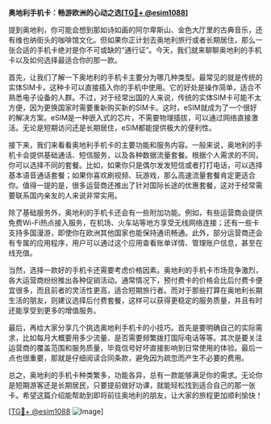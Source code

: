 **奥地利手机卡：畅游欧洲的心动之选[[TG💪+ @esim1088](https://t.me/s/esim1088)]**

提到奥地利，你可能会想到那如诗如画的阿尔卑斯山、金色大厅里的古典音乐，还有维也纳街头的咖啡馆文化。但如果你正计划去奥地利旅行或者长期居住，那么一张合适的手机卡绝对是你不可或缺的“通行证”。今天，我们就来聊聊奥地利的手机卡以及如何选择最适合你的那一款。

首先，让我们了解一下奥地利的手机卡主要分为哪几种类型。最常见的就是传统的实体SIM卡，这种卡可以直接插入你的手机中使用。它的好处是操作简单，适合不熟悉电子设备的人群。不过，对于经常出国的人来说，传统的实体SIM卡可能不太方便，因为更换国家时需要重新购买新的SIM卡。这时，eSIM就成为了一个很好的解决方案。eSIM是一种嵌入式的芯片，不需要物理插拔，可以通过网络直接激活。无论是短期访问还是长期居住，eSIM都能提供极大的便利性。

接下来，我们来看看奥地利手机卡的主要功能和服务内容。一般来说，奥地利的手机卡会提供基础通话、短信服务，以及各种数据流量套餐。根据个人需求的不同，你可以选择不同的套餐。比如，如果你只是偶尔发发短信或者打打电话，可以选择基本语音通话套餐；如果你喜欢刷视频、玩游戏，那么高速流量套餐肯定更适合你。值得一提的是，很多运营商还推出了针对国际长途的优惠套餐，这对于经常需要联系国内亲友的人来说非常实用。

除了基础服务外，奥地利的手机卡还会有一些附加功能。例如，有些运营商会提供免费Wi-Fi热点接入服务，在机场、火车站等地方享受无线网络连接；还有一些卡支持多国漫游，即使你在欧洲其他国家也能保持通讯畅通。此外，部分运营商还会有专属的应用程序，用户可以通过这个应用查看账单详情、管理账户信息，甚至在线充值。

当然，选择一款好的手机卡还需要考虑价格因素。奥地利的手机卡市场竞争激烈，各大运营商纷纷推出各种促销活动。通常情况下，预付费卡的价格会比后付费卡便宜很多，而且前者的灵活性更高，适合短期旅行者。而对于那些打算在奥地利长期生活的朋友，则建议选择后付费套餐，这样可以获得更稳定的服务质量，并且有时还能享受到更多的增值服务。

最后，再给大家分享几个挑选奥地利手机卡的小技巧。首先是要明确自己的实际需求，比如每月大概要用多少流量、是否需要频繁拨打国际电话等等。其次是要关注运营商的覆盖范围和服务质量，毕竟信号好坏直接影响到日常使用的体验。最后一点也很重要，那就是仔细阅读合同条款，避免因为疏忽而产生不必要的费用。

总之，奥地利的手机卡种类繁多，功能各异，总有一款能够满足你的需求。无论你是短期游客还是长期居民，只要提前做好功课，就能轻松找到适合自己的那一张卡。希望这篇介绍能帮助到即将前往奥地利的朋友，让大家的旅程更加顺利愉快！

[[TG💪+ @esim1088](https://t.me/s/esim1088) ![Image](https://i.postimg.cc/4NQfJmqS/Snipaste-2025-05-13-00-14-12.png)]